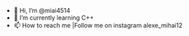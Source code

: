 - 👋 Hi, I’m @miai4514
- 🌱 I’m currently learning C++
- 📫 How to reach me |Follow me on instagram alexe_mihai12

<!---
miai4514/miai4514 is a ✨ special ✨ repository because its `README.md` (this file) appears on your GitHub profile.
You can click the Preview link to take a look at your changes.
--->
